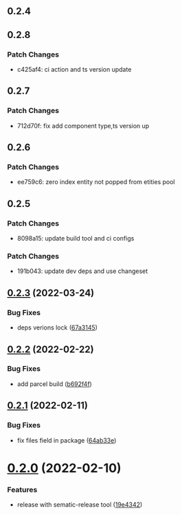 ## 0.2.4

## 0.2.8

### Patch Changes

- c425af4: ci action and ts version update

## 0.2.7

### Patch Changes

- 712d70f: fix add component type,ts version up

## 0.2.6

### Patch Changes

- ee759c6: zero index entity not popped from etities pool

## 0.2.5

### Patch Changes

- 8098a15: update build tool and ci configs

### Patch Changes

- 191b043: update dev deps and use changeset

## [0.2.3](https://github.com/releaseband/ecs/compare/v0.2.2...v0.2.3) (2022-03-24)

### Bug Fixes

- deps verions lock ([67a3145](https://github.com/releaseband/ecs/commit/67a3145ba9e39fb63d80204f87dd148f3dca3024))

## [0.2.2](https://github.com/releaseband/ecs/compare/v0.2.1...v0.2.2) (2022-02-22)

### Bug Fixes

- add parcel build ([b692f4f](https://github.com/releaseband/ecs/commit/b692f4f34bc8d9dccb9970cb87ccd261c0a6cb21))

## [0.2.1](https://github.com/releaseband/ecs/compare/v0.2.0...v0.2.1) (2022-02-11)

### Bug Fixes

- fix files field in package ([64ab33e](https://github.com/releaseband/ecs/commit/64ab33e5fff1695b4f5ca15b401012f1e306504b))

# [0.2.0](https://github.com/releaseband/ecs/compare/v0.1.41...v0.2.0) (2022-02-10)

### Features

- release with sematic-release tool ([19e4342](https://github.com/releaseband/ecs/commit/19e4342e371fa6011ef6e00395c8bee3b173f102))
